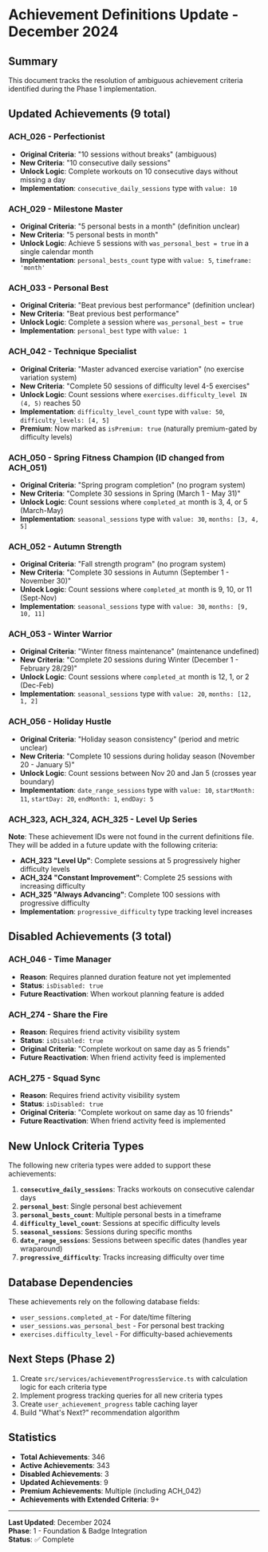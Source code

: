 # Achievement Definitions Update - December 2024

## Summary
This document tracks the resolution of ambiguous achievement criteria identified during the Phase 1 implementation.

## Updated Achievements (9 total)

### ACH_026 - Perfectionist
- **Original Criteria**: "10 sessions without breaks" (ambiguous)
- **New Criteria**: "10 consecutive daily sessions"
- **Unlock Logic**: Complete workouts on 10 consecutive days without missing a day
- **Implementation**: `consecutive_daily_sessions` type with `value: 10`

### ACH_029 - Milestone Master
- **Original Criteria**: "5 personal bests in a month" (definition unclear)
- **New Criteria**: "5 personal bests in month"
- **Unlock Logic**: Achieve 5 sessions with `was_personal_best = true` in a single calendar month
- **Implementation**: `personal_bests_count` type with `value: 5`, `timeframe: 'month'`

### ACH_033 - Personal Best
- **Original Criteria**: "Beat previous best performance" (definition unclear)
- **New Criteria**: "Beat previous best performance"
- **Unlock Logic**: Complete a session where `was_personal_best = true`
- **Implementation**: `personal_best` type with `value: 1`

### ACH_042 - Technique Specialist
- **Original Criteria**: "Master advanced exercise variation" (no exercise variation system)
- **New Criteria**: "Complete 50 sessions of difficulty level 4-5 exercises"
- **Unlock Logic**: Count sessions where `exercises.difficulty_level IN (4, 5)` reaches 50
- **Implementation**: `difficulty_level_count` type with `value: 50`, `difficulty_levels: [4, 5]`
- **Premium**: Now marked as `isPremium: true` (naturally premium-gated by difficulty levels)

### ACH_050 - Spring Fitness Champion (ID changed from ACH_051)
- **Original Criteria**: "Spring program completion" (no program system)
- **New Criteria**: "Complete 30 sessions in Spring (March 1 - May 31)"
- **Unlock Logic**: Count sessions where `completed_at` month is 3, 4, or 5 (March-May)
- **Implementation**: `seasonal_sessions` type with `value: 30`, `months: [3, 4, 5]`

### ACH_052 - Autumn Strength
- **Original Criteria**: "Fall strength program" (no program system)
- **New Criteria**: "Complete 30 sessions in Autumn (September 1 - November 30)"
- **Unlock Logic**: Count sessions where `completed_at` month is 9, 10, or 11 (Sept-Nov)
- **Implementation**: `seasonal_sessions` type with `value: 30`, `months: [9, 10, 11]`

### ACH_053 - Winter Warrior
- **Original Criteria**: "Winter fitness maintenance" (maintenance undefined)
- **New Criteria**: "Complete 20 sessions during Winter (December 1 - February 28/29)"
- **Unlock Logic**: Count sessions where `completed_at` month is 12, 1, or 2 (Dec-Feb)
- **Implementation**: `seasonal_sessions` type with `value: 20`, `months: [12, 1, 2]`

### ACH_056 - Holiday Hustle
- **Original Criteria**: "Holiday season consistency" (period and metric unclear)
- **New Criteria**: "Complete 10 sessions during holiday season (November 20 - January 5)"
- **Unlock Logic**: Count sessions between Nov 20 and Jan 5 (crosses year boundary)
- **Implementation**: `date_range_sessions` type with `value: 10`, `startMonth: 11`, `startDay: 20`, `endMonth: 1`, `endDay: 5`

### ACH_323, ACH_324, ACH_325 - Level Up Series
**Note**: These achievement IDs were not found in the current definitions file. They will be added in a future update with the following criteria:
- **ACH_323 "Level Up"**: Complete sessions at 5 progressively higher difficulty levels
- **ACH_324 "Constant Improvement"**: Complete 25 sessions with increasing difficulty
- **ACH_325 "Always Advancing"**: Complete 100 sessions with progressive difficulty
- **Implementation**: `progressive_difficulty` type tracking level increases

## Disabled Achievements (3 total)

### ACH_046 - Time Manager
- **Reason**: Requires planned duration feature not yet implemented
- **Status**: `isDisabled: true`
- **Future Reactivation**: When workout planning feature is added

### ACH_274 - Share the Fire
- **Reason**: Requires friend activity visibility system
- **Status**: `isDisabled: true`
- **Original Criteria**: "Complete workout on same day as 5 friends"
- **Future Reactivation**: When friend activity feed is implemented

### ACH_275 - Squad Sync
- **Reason**: Requires friend activity visibility system
- **Status**: `isDisabled: true`
- **Original Criteria**: "Complete workout on same day as 10 friends"
- **Future Reactivation**: When friend activity feed is implemented

## New Unlock Criteria Types

The following new criteria types were added to support these achievements:

1. **`consecutive_daily_sessions`**: Tracks workouts on consecutive calendar days
2. **`personal_best`**: Single personal best achievement
3. **`personal_bests_count`**: Multiple personal bests in a timeframe
4. **`difficulty_level_count`**: Sessions at specific difficulty levels
5. **`seasonal_sessions`**: Sessions during specific months
6. **`date_range_sessions`**: Sessions between specific dates (handles year wraparound)
7. **`progressive_difficulty`**: Tracks increasing difficulty over time

## Database Dependencies

These achievements rely on the following database fields:
- `user_sessions.completed_at` - For date/time filtering
- `user_sessions.was_personal_best` - For personal best tracking
- `exercises.difficulty_level` - For difficulty-based achievements

## Next Steps (Phase 2)

1. Create `src/services/achievementProgressService.ts` with calculation logic for each criteria type
2. Implement progress tracking queries for all new criteria types
3. Create `user_achievement_progress` table caching layer
4. Build "What's Next?" recommendation algorithm

## Statistics

- **Total Achievements**: 346
- **Active Achievements**: 343
- **Disabled Achievements**: 3
- **Updated Achievements**: 9
- **Premium Achievements**: Multiple (including ACH_042)
- **Achievements with Extended Criteria**: 9+

---

**Last Updated**: December 2024  
**Phase**: 1 - Foundation & Badge Integration  
**Status**: ✅ Complete
